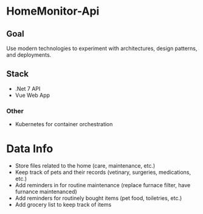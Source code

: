 # HomeMonitor-Api

## Goal
Use modern technologies to experiment with architectures, design patterns, and deployments.

## Stack
* .Net 7 API 
* Vue Web App

### Other
* Kubernetes for container orchestration


# Data Info
* Store files related to the home (care, maintenance, etc.)
* Keep track of pets and their records (vetinary, surgeries, medications, etc.)
* Add reminders in for routine maintenance (replace furnace filter, have furnance maintenanced)
* Add reminders for routinely bought items (pet food, toiletries, etc.)
* Add grocery list to keep track of items
